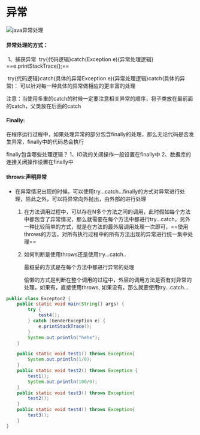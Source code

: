 # 异常

![java异常处理](/Users/qiruiliu/Desktop/mashibingEdu/javaLearned/java零基础课程笔记/java异常处理.png)

#### **异常处理的方式：**

​    1、捕获异常
​        try{代码逻辑}catch(Exception e){异常处理逻辑} ==e.printStackTrace();==

​           try{代码逻辑}catch(具体的异常Exception e){异常处理逻辑}catch(具体的异常)：
​                 可以针对每一种具体的异常做相应的更丰富的处理

注意：当使用多重的catch的时候一定要注意相关异常的顺序，将子类放在最前面的catch，父类放在后面的catch

#### Finally:

在程序运行过程中，如果处理异常的部分包含finally的处理，那么无论代码是否发生异常，finally中的代码总会执行

finally包含哪些处理逻辑？
1、IO流的关闭操作一般设置在finally中
2、数据库的连接关闭操作设置在finally中

#### **throws:声明异常**

* 在异常情况出现的时候，可以使用try...catch...finally的方式对异常进行处理，除此之外，可以将异常向外抛出，由外部的进行处理

  1. 在方法调用过程中，可以存在N多个方法之间的调用，此时假如每个方法中都包含了异常情况，那么就需要在每个方法中都进行try...catch，另外一种比较简单的方式，就是在方法的最外层调用处理一次即可，==使用throws的方法，对所有执行过程中的所有方法出现的异常进行统一集中处理==

  2. 如何判断是使用throws还是使用try...catch..

     最稳妥的方式是在每个方法中都进行异常的处理

     偷懒的方式是判断在整个调用的过程中，外层的调用方法是否有对异常的处理，如果有，直接使用throws, 如果没有，那么就要使用try...catch...

```java
public class Excepton2 {
    public static void main(String[] args) {
        try {
            test4();
        } catch (GenderException e) {
            e.printStackTrace();
        }
        System.out.println("hehe");
    }

    public static void test1() throws Exception{
        System.out.println(1/0);
    }
    public static void test2() throws Exception {
        test1();
        System.out.println(100/0);
    }
    public static void test3() throws Exception{
        test2();
    }
    public static void test4() throws Exception{
        test3();
    }
}
```

